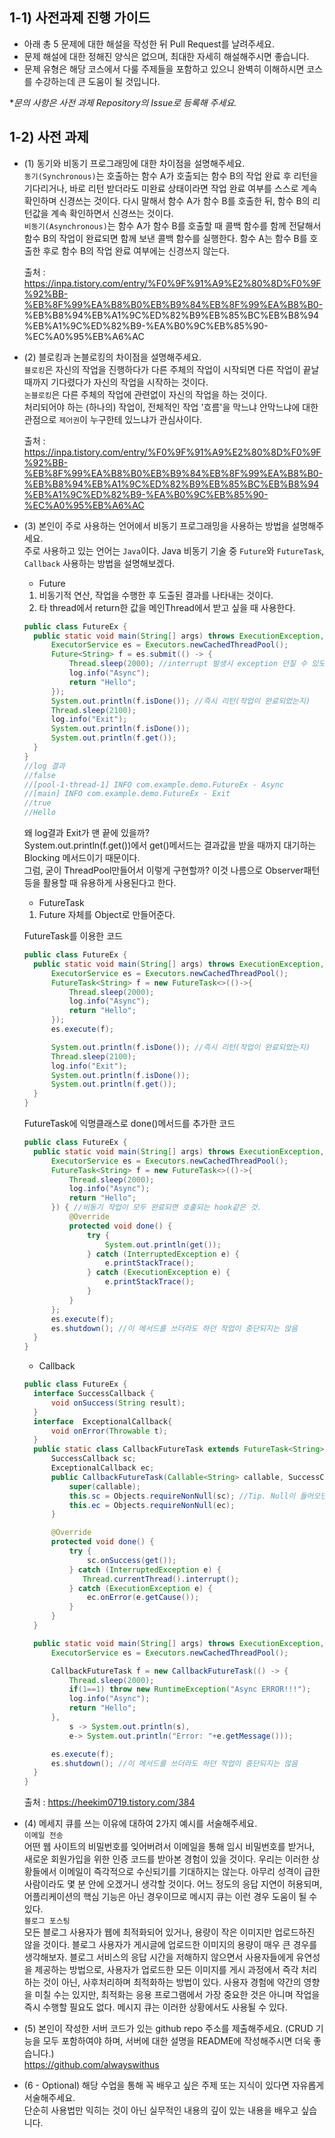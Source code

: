 ## 1-1) 사전과제 진행 가이드

- 아래 총 5 문제에 대한 해설을 작성한 뒤 Pull Request를 날려주세요.
- 문제 해설에 대한 정해진 양식은 없으며, 최대한 자세히 해설해주시면 좋습니다.
- 문제 유형은 해당 코스에서 다룰 주제들을 포함하고 있으니 완벽히 이해하시면 코스를 수강하는데 큰 도움이 될 것입니다.

**문의 사항은 사전 과제 Repository의 Issue로 등록해 주세요.*
  


## 1-2) 사전 과제

- (1) 동기와 비동기 프로그래밍에 대한 차이점을 설명해주세요.   
  `동기(Synchronous)`는 호출하는 함수 A가 호출되는 함수 B의 작업 완료 후 리턴을 기다리거나, 바로 리턴 받더라도 미완료 상태이라면 
  작업 완료 여부를 스스로 계속 확인하며 신경쓰는 것이다. 다시 말해서 함수 A가 함수 B를 호출한 뒤, 함수 B의 리턴값을 계속 확인하면서 신경쓰는 것이다.     
  `비동기(Asynchronous)`는 함수 A가 함수 B를 호출할 때 콜백 함수를 함께 전달해서 함수 B의 작업이 완료되면 함께 보낸 콜백 함수를 실행한다.
  함수 A는 함수 B를 호출한 후로 함수 B의 작업 완료 여부에는 신경쓰지 않는다.
  
  출처 : https://inpa.tistory.com/entry/%F0%9F%91%A9%E2%80%8D%F0%9F%92%BB-%EB%8F%99%EA%B8%B0%EB%B9%84%EB%8F%99%EA%B8%B0-  %EB%B8%94%EB%A1%9C%ED%82%B9%EB%85%BC%EB%B8%94%EB%A1%9C%ED%82%B9-%EA%B0%9C%EB%85%90-%EC%A0%95%EB%A6%AC

- (2) 블로킹과 논블로킹의 차이점을 설명해주세요.       
  `블로킹`은 자신의 작업을 진행하다가 다른 주체의 작업이 시작되면 다른 작업이 끝날 때까지 기다렸다가 자신의 작업을 시작하는 것이다.      
  `논블로킹`은 다른 주체의 작업에 관련없이 자신의 작업을 하는 것이다.    
  처리되어야 하는 (하나의) 작업이, 전체적인 작업 '흐름'을 막느냐 안막느냐에 대한 관점으로 `제어권`이 누구한테 있느냐가 관심사이다. 
  
  출처 : https://inpa.tistory.com/entry/%F0%9F%91%A9%E2%80%8D%F0%9F%92%BB-%EB%8F%99%EA%B8%B0%EB%B9%84%EB%8F%99%EA%B8%B0-%EB%B8%94%EB%A1%9C%ED%82%B9%EB%85%BC%EB%B8%94%EB%A1%9C%ED%82%B9-%EA%B0%9C%EB%85%90-%EC%A0%95%EB%A6%AC
  
- (3) 본인이 주로 사용하는 언어에서 비동기 프로그래밍을 사용하는 방법을 설명해주세요.    
  주로 사용하고 있는 언어는 `Java`이다. Java 비동기 기술 중 `Future`와 `FutureTask`, `Callback` 사용하는 방법을 설명해보겠다.    
  - Future   
  1. 비동기적 연산, 작업을 수행한 후 도출된 결과를 나타내는 것이다.
  2. 타 thread에서 return한 값을 메인Thread에서 받고 싶을 때 사용한다.
  ```java
  public class FutureEx {
    public static void main(String[] args) throws ExecutionException, InterruptedException {
        ExecutorService es = Executors.newCachedThreadPool();
        Future<String> f = es.submit(() -> {
            Thread.sleep(2000); //interrupt 발생시 exception 던질 수 있도록
            log.info("Async");
            return "Hello";
        });
        System.out.println(f.isDone()); //즉시 리턴(작업이 완료되었는지)
        Thread.sleep(2100);
        log.info("Exit");
        System.out.println(f.isDone());
        System.out.println(f.get());
    }
  }
  //log 결과
  //false
  //[pool-1-thread-1] INFO com.example.demo.FutureEx - Async
  //[main] INFO com.example.demo.FutureEx - Exit
  //true
  //Hello
  ```
  왜 log결과 Exit가 맨 끝에 있을까?    
  System.out.println(f.get())에서 get()메서드는 결과값을 받을 때까지 대기하는 Blocking 메서드이기 때문이다.     
  그럼, 굳이 ThreadPool만들어서 이렇게 구현할까? 이것 나름으로 Observer패턴 등을 활용할 때 유용하게 사용된다고 한다.
  - FutureTask
  1. Future 자체를 Object로 만들어준다.     
  
  FutureTask를 이용한 코드
  ```java
  public class FutureEx {
    public static void main(String[] args) throws ExecutionException, InterruptedException {
        ExecutorService es = Executors.newCachedThreadPool();
        FutureTask<String> f = new FutureTask<>(()->{
            Thread.sleep(2000);
            log.info("Async");
            return "Hello";
        });
        es.execute(f);

        System.out.println(f.isDone()); //즉시 리턴(작업이 완료되었는지)
        Thread.sleep(2100);
        log.info("Exit");
        System.out.println(f.isDone());
        System.out.println(f.get());
    }
  }
  ```
  FutureTask에 익명클래스로 done()메서드를 추가한 코드
  ```java
  public class FutureEx {
    public static void main(String[] args) throws ExecutionException, InterruptedException {
        ExecutorService es = Executors.newCachedThreadPool();
        FutureTask<String> f = new FutureTask<>(()->{
            Thread.sleep(2000);
            log.info("Async");
            return "Hello";
        }) { //비동기 작업이 모두 완료되면 호출되는 hook같은 것.
            @Override
            protected void done() {
                try {
                    System.out.println(get());
                } catch (InterruptedException e) {
                    e.printStackTrace();
                } catch (ExecutionException e) {
                    e.printStackTrace();
                }
            }
        };
        es.execute(f);
        es.shutdown(); //이 메서드를 쓰더라도 하던 작업이 중단되지는 않음
    }
  }
  ```
  - Callback
  ```java
  public class FutureEx {
    interface SuccessCallback {
        void onSuccess(String result);
    }
    interface  ExceptionalCallback{
        void onError(Throwable t);
    }
    public static class CallbackFutureTask extends FutureTask<String> {
        SuccessCallback sc;
        ExceptionalCallback ec;
        public CallbackFutureTask(Callable<String> callable, SuccessCallback sc, ExceptionalCallback ec) {
            super(callable);
            this.sc = Objects.requireNonNull(sc); //Tip. Null이 들어오면 안될 때 사용하는 메서드
            this.ec = Objects.requireNonNull(ec);
        }

        @Override
        protected void done() {
            try {
                sc.onSuccess(get());
            } catch (InterruptedException e) {
               Thread.currentThread().interrupt();
            } catch (ExecutionException e) {
                ec.onError(e.getCause());
            }
        }
    }

    public static void main(String[] args) throws ExecutionException, InterruptedException {
        ExecutorService es = Executors.newCachedThreadPool();

        CallbackFutureTask f = new CallbackFutureTask(() -> {
            Thread.sleep(2000);
            if(1==1) throw new RuntimeException("Async ERROR!!!");
            log.info("Async");
            return "Hello";
        },
            s -> System.out.println(s),
            e-> System.out.println("Error: "+e.getMessage()));

        es.execute(f);
        es.shutdown(); //이 메서드를 쓰더라도 하던 작업이 중단되지는 않음
    }
  }
  ```
  
  출처 : https://heekim0719.tistory.com/384
  
- (4) 메세지 큐를 쓰는 이유에 대하여 2가지 예시를 서술해주세요.     
`이메일 전송`     
어떤 웹 사이트의 비밀번호를 잊어버려서 이메일을 통해 임시 비밀번호를 받거나, 새로운 회원가입을 위한 인증 코드를 받아본 경험이 있을 것이다. 우리는 이러한 상황들에서 이메일이 즉각적으로 수신되기를 기대하지는 않는다. 아무리 성격이 급한 사람이라도 몇 분 안에 오겠거니 생각할 것이다. 어느 정도의 응답 지연이 허용되며, 어플리케이션의 핵심 기능은 아닌 경우이므로 메시지 큐는 이런 경우 도움이 될 수 있다.    
`블로그 포스팅`   
모든 블로그 사용자가 웹에 최적화되어 있거나, 용량이 작은 이미지만 업로드하진 않을 것이다. 블로그 사용자가 게시글에 업로드한 이미지의 용량이 매우 큰 경우를 생각해보자. 블로그 서비스의 응답 시간을 저해하지 않으면서 사용자들에게 유연성을 제공하는 방법으로, 사용자가 업로드한 모든 이미지를 게시 과정에서 즉각 처리하는 것이 아닌, 사후처리하며 최적화하는 방법이 있다. 사용자 경험에 약간의 영향을 미칠 수는 있지만, 최적화는 응용 프로그램에서 가장 중요한 것은 아니며 작업을 즉시 수행할 필요도 없다. 메시지 큐는 이러한 상황에서도 사용될 수 있다.

- (5) 본인이 작성한 서버 코드가 있는 github repo 주소를 제출해주세요. (CRUD 기능을 모두 포함하여야 하며, 서버에 대한 설명을 README에 작성해주시면 더욱 좋습니다.)      
https://github.com/alwayswithus

- (6 - Optional) 해당 수업을 통해 꼭 배우고 싶은 주제 또는 지식이 있다면 자유롭게 서술해주세요.     
단순히 사용법만 익히는 것이 아닌 실무적인 내용의 깊이 있는 내용을 배우고 싶습니다.
